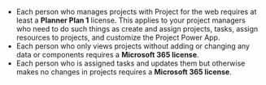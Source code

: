 
- Each person who manages projects with Project for the web requires at least a **Planner Plan 1** license. This applies to your project managers who need to do such things as create and assign projects, tasks, assign resources to projects, and customize the Project Power App.
- Each person who only views projects without adding or changing any data or components requires a **Microsoft 365 license**.
- Each person who is assigned tasks and updates them but otherwise makes no changes in projects requires a **Microsoft 365 license**.
